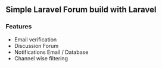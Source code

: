 ## Simple Laravel Forum build with Laravel
### Features 
<ul>
    <li>Email verification</li>
    <li>Discussion Forum</li>
    <li>Notifications Email / Database </li>
    <li>Channel wise filtering</li>
</ul>
